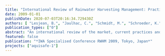 ```yaml
---
title: "International Review of Rainwater Harvesting Management: Practices, Market and Current Developments"
date: 2009-01-01
publishDate: 2020-07-03T20:16:34.729430Z
authors: [ "Lesjean, B.", "Jaulhac, C.", "Schmidt, M.", "Schroeder, K.", "Huau, M.-C." ]
publication_types: ["0"]
abstract: "An international review of the market, current practices and R&D projects on the topic of rainwater harvesting management was performed. The review highlighted leading countries in different regions of the world, but also the variety of practices and acceptance. Current R&D issues and further research needs are identified and discussed. The application of RWHM techniques at household level seems to be mature, but sanitary risks exist when rainwater is used inside homes and also reserve on economical an environmental aspects can be drawn when drinking water supply is available. Promising concepts are being developed and demonstrated at larger scale such as industrial or commercial buildings or even urban catchments where the use of rainwater and the operation of the systems are under full control. For schemes of this scale, the integration and optimization of several beneficial aspects such as –traditionally- additional water supply and stormwater management, but also urban planning with water and green spaces, energy compensation in buildings and in the cities or ecological enhancement seems to be promising. Specific expertise will be required to best plan these schemes according to the local conditions and targets and to operate, maintain and upgrade them over their entire life time."
featured: false
publication: "*IWA Specialised Conference RWHM 2009, Tokyo, Japan*"
projects: ["aquisafe-1"]
---
```


